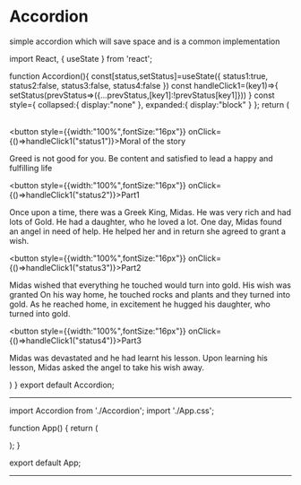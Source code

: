 # Accordion
simple accordion which will save space and is a common implementation

import React, { useState } from 'react';

function Accordion(){
    const[status,setStatus]=useState({
        status1:true,
        status2:false,
        status3:false,
        status4:false
})
const handleClick1=(key1)=>{
    setStatus(prevStatus=>({...prevStatus,[key1]:!prevStatus[key1]}))
}
const style={
    collapsed:{
        display:"none"
    },
    expanded:{
        display:"block"
    }
};
return (
    <div>
        <br/>
        <button style={{width:"100%",fontSize:"16px"}} onClick={()=>handleClick1("status1")}>Moral of the story</button>
        <p style={status.status1?style.expanded:style.collapsed}><span>Greed is not good for you. Be content and satisfied to lead a happy and fulfilling life</span></p>
        <button style={{width:"100%",fontSize:"16px"}} onClick={()=>handleClick1("status2")}>Part1</button>
        <p style={status.status2?style.expanded:style.collapsed}><span>Once upon a time, there was a Greek King, Midas.
He was very rich and had lots of Gold. He had a daughter, who he loved a lot.
One day, Midas found an angel in need of help. He helped her and in return she agreed to grant a wish.</span></p>
        <button style={{width:"100%",fontSize:"16px"}} onClick={()=>handleClick1("status3")}>Part2</button>
        <p style={status.status3?style.expanded:style.collapsed}><span>Midas wished that everything he touched would turn into gold. His wish was granted
On his way home, he touched rocks and plants and they turned into gold.
As he reached home, in excitement he hugged his daughter, who turned into gold.</span></p>
        <button style={{width:"100%",fontSize:"16px"}} onClick={()=>handleClick1("status4")}>Part3</button>
        <p style={status.status4?style.expanded:style.collapsed}><span>Midas was devastated and he had learnt his lesson. Upon learning his lesson, Midas asked the angel to take his wish away.</span></p>
    </div>
)
}
export default Accordion;


-----------------------------------------------------------------------------------------------------------------------------------------------------------------------------------
import Accordion from './Accordion';
import './App.css';

function App() {
  return (
    <div className="App">
      <Accordion />
    </div>
  );
}

export default App;



----------------------------------------------------------------------------------------------------------------------------------------
